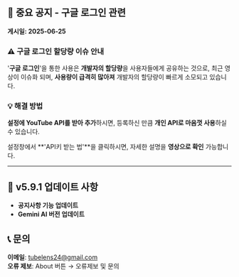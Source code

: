 ## 🚨 **중요 공지 - 구글 로그인 관련**

**게시일: 2025-06-25**

### ⚠️ 구글 로그인 할당량 이슈 안내

'**구글 로그인**'을 통한 사용은 **개발자의 할당량**을 사용자들에게 공유하는 것으로,
최근 영상이 이슈화 되며, **사용량이 급격히 많아져**
개발자의 할당량이 빠르게 소모되고 있습니다.

### 💡 **해결 방법**

**설정에 YouTube API를 받아 추가**하시면,
등록하신 만큼 **개인 API로 마음껏 사용**하실 수 있습니다.

설정창에서 **'API키 받는 법'**을 클릭하시면,
자세한 설명을 **영상으로 확인** 가능합니다.

---

## 🎉 **v5.9.1 업데이트 사항**

- **공지사항 기능 업데이트**
- **Gemini AI 버전 업데이트**  

## 📞 **문의**

**이메일**: tubelens24@gmail.com  
**오류 제보**: About 버튼 → 오류제보 및 문의
